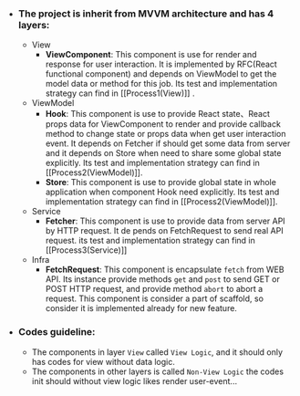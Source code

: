 - ### The project  is inherit from MVVM architecture and has 4 layers:
	- View
		- **ViewComponent**: This component is use for render and response for user interaction. It is implemented  by RFC(React functional component) and depends on ViewModel to get the model data or method for this job. Its test and implementation strategy can find in [[Process1(View)]] .
	- ViewModel
		- **Hook**: This component is use to provide React state、React props data for ViewComponent to render and provide callback method to change state or props data when get user interaction event. It depends on Fetcher if should get some data from server and it depends on Store when need to share some global state explicitly. Its test and implementation strategy can find in [[Process2(ViewModel)]].
		- **Store**: This component is use to provide global state in whole application when component Hook need explicitly. Its test and implementation strategy can find in [[Process2(ViewModel)]].
	- Service
		- **Fetcher**: This component is use to provide data from server API by HTTP request. It de pends on FetchRequest to send real API request. its test and implementation strategy can find in  [[Process3(Service)]]
	- Infra
		- **FetchRequest**: This component is encapsulate `fetch` from WEB API. Its instance provide methods `get` and `post` to send GET or POST HTTP request, and provide method `abort` to abort a request. This component is consider a part of scaffold,  so consider it is implemented already for new feature.
- ### Codes guideline:
	- The components in layer `View` called `View Logic`, and it should only has codes for view without data logic.
	- The components in other layers is called `Non-View Logic` the codes init should without view logic likes render user-event...